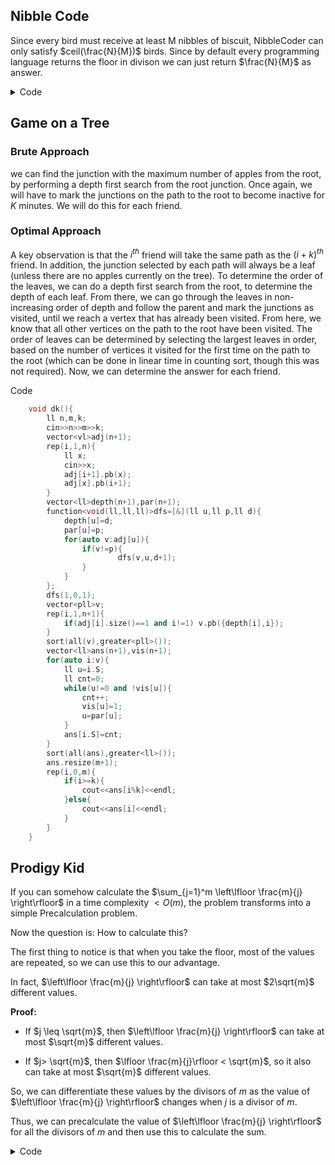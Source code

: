 ## Nibble Code
Since every bird must receive at least M nibbles of biscuit, NibbleCoder can only satisfy  $ceil(\frac{N}{M})$ birds.
Since by default every programming language returns the floor in divison we can just return $\frac{N}{M}$ as answer.



<details>
    <summary>Code</summary>

    ```cpp
    #include<bits/stdc++.h>
    using namespace std;
    #define int long long
    int32_t main(){
        int n,m;
        cin>>n>>m;
        cout<<n/m<<endl;
        return 0;
    }
    ```
    
</details>



## Game on a Tree

### Brute Approach
we can find the junction with the maximum number of apples from the root, by performing a depth first search from the root junction. Once again, we will have to mark the junctions on the path to the root to become inactive for $K$ minutes. We will do this for each friend.

### Optimal Approach
 A key observation is that the $i^{th}$
 friend will take the same path as the  $(i+k)^{th}$ 
 friend. In addition, the junction selected by each path will always be a leaf (unless there are no apples currently on the tree). To determine the order of the leaves, we can do a depth first search from the root, to determine the depth of each leaf. From there, we can go through the leaves in non-increasing order of depth and follow the parent and mark the junctions as visited, until we reach a vertex that has already been visited. From here, we know that all other vertices on the path to the root have been visited. The order of leaves can be determined by selecting the 
 largest leaves in order, based on the number of vertices it visited for the first time on the path to the root (which can be done in linear time in counting sort, though this was not required). Now, we can determine the answer for each friend.

<detaila>
    <summary> Code </summary>

```cpp
    void dk(){
        ll n,m,k;
        cin>>n>>m>>k;
        vector<vl>adj(n+1);
        rep(i,1,n){
            ll x;
            cin>>x;
            adj[i+1].pb(x);
            adj[x].pb(i+1);
        }
        vector<ll>depth(n+1),par(n+1);
        function<void(ll,ll,ll)>dfs=[&](ll u,ll p,ll d){
            depth[u]=d;
            par[u]=p;
            for(auto v:adj[u]){
                if(v!=p){
                        dfs(v,u,d+1);
                }
            }
        };
        dfs(1,0,1);
        vector<pll>v;
        rep(i,1,n+1){
            if(adj[i].size()==1 and i!=1) v.pb({depth[i],i});
        }
        sort(all(v),greater<pll>());
        vector<ll>ans(n+1),vis(n+1);
        for(auto i:v){
            ll u=i.S;
            ll cnt=0;
            while(u!=0 and !vis[u]){
                cnt++;
                vis[u]=1;
                u=par[u];
            }
            ans[i.S]=cnt;
        }
        sort(all(ans),greater<ll>());
        ans.resize(m+1);
        rep(i,0,m){
            if(i>=k){
                cout<<ans[i%k]<<endl;
            }else{
                cout<<ans[i]<<endl;
            }
        }
    }
```
</details>

## Prodigy Kid

If you can somehow calculate the $\sum_{j=1}^m \left\lfloor \frac{m}{j} \right\rfloor$
in a time complexity $< O(m)$, the problem transforms into a simple Precalculation problem.

Now the question is: How to calculate this?

The first thing to notice is that when you take the floor, most of the values are repeated, so we can use this to our advantage.

In fact, $\left\lfloor \frac{m}{j} \right\rfloor$ can take at most $2\sqrt{m}$ different values.

**Proof:** 

- If $j \leq \sqrt{m}$, then $\left\lfloor \frac{m}{j} \right\rfloor$ can take at most $\sqrt{m}$ different values.

- If $j> \sqrt{m}$, then $\lfloor \frac{m}{j}\rfloor < \sqrt{m}$, so it also can take at most $\sqrt{m}$ different values.

So, we can differentiate these values by the divisors of $m$ as the value of $\left\lfloor \frac{m}{j} \right\rfloor$ changes when $j$ is a divisor of $m$.

Thus, we can precalculate the value of $\left\lfloor \frac{m}{j} \right\rfloor$ for all the divisors of $m$ and then use this to calculate the sum.

<details>
<summary> Code </summary>

```cpp
ll find(ll n){
     auto calc=[&](ll n,ll x)->ll{
          ll dif=(n/x)-(n/(x+1));
          return dif;
     };
     ll ans=0;
     for(int i=1;i*i<=n;i++){
          ans+=(i*calc(n,i));
          if(n/i!=i){
               ans+=((n/i)*calc(n,n/i));
          }
     }
     return ans;
}

const int N=50000;
vl dp(N+1,0);
void PreCalc(ll n){
     for(int i=1;i<=N;i++){
          dp[i]=find(i)+dp[i-1];
     }
}

void dk(){
     ll k;
     cin>>k;
     ll ind=lower_bound(all(dp),k)-dp.begin();
     if(dp[ind]>k) ind--;
     cout<<ind<<endl;
}
```
</details>
